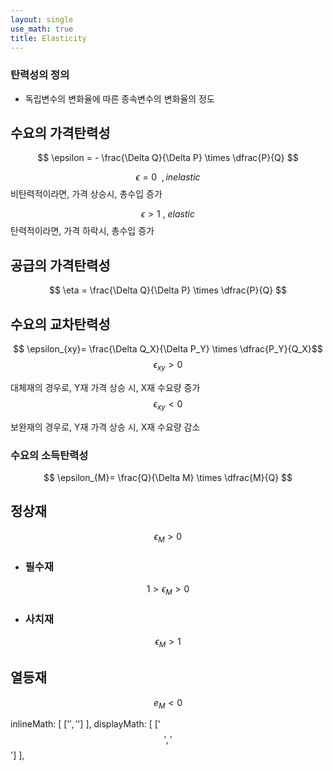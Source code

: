 ```yaml
---
layout: single
use_math: true
title: Elasticity
---
```

### 탄력성의 정의

- 독립변수의 변화율에 따른 종속변수의 변화율의 정도

## 수요의 가격탄력성
$$
\epsilon = - \frac{\Delta Q}{\Delta P} \times \dfrac{P}{Q}
$$


$$
\epsilon = 0 \ \ , inelastic
$$
비탄력적이라면, 가격 상승시, 총수입 증가

$$
\epsilon >1 \ ,\ elastic 
$$
탄력적이라면, 가격 하락시, 총수입 증가

## 공급의 가격탄력성
$$
\eta = \frac{\Delta Q}{\Delta P} \times \dfrac{P}{Q}  
$$
## 수요의 교차탄력성
$$
\epsilon_{xy}= \frac{\Delta Q_X}{\Delta P_Y} \times \dfrac{P_Y}{Q_X}$$
$$
\epsilon_{xy} > 0
$$

대체재의 경우로, Y재 가격 상승 시, X재 수요량 증가
$$
\epsilon_{xy} < 0
$$

보완재의 경우로, Y재 가격 상승 시, X재 수요량 감소

### 수요의 소득탄력성
$$ \epsilon_{M}= \frac{Q}{\Delta M} \times \dfrac{M}{Q} $$

## 정상재

$$
\epsilon_M>0
$$

- ### 필수재
$$
1>\epsilon_M>0
$$

- ### 사치재

$$
\epsilon_M>1
$$
## 열등재

$$
e_M<0
$$
	
 inlineMath: [ ['$', '$'] ],
        displayMath: [ ['$$', '$$'] ],
